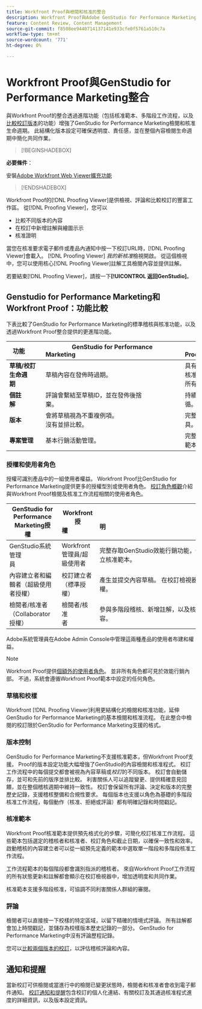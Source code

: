 ```yaml
---
title: Workfront Proof與檢閱和核准的整合
description: Workfront Proof與Adobe GenStudio for Performance Marketing整合。
feature: Content Review, Content Management
source-git-commit: f8508ee9440714137141e933cfe0f5761a510c7a
workflow-type: tm+mt
source-wordcount: '771'
ht-degree: 0%

---
```


# Workfront Proof與GenStudio for Performance Marketing整合

與Workfront Proof的整合透過進階功能（包括核准範本、多階段工作流程，以及[比較校訂版本](https://experienceleague.adobe.com/zh-hant/docs/workfront/using/workfront-proof/work-with-proofs-in-wf-proof/review-proofs-web-proofing-viewer/compare-proofs)的功能）增強了GenStudio for Performance Marketing檢閱和核准生命週期。 此結構化版本設定可確保透明度、責任感，並在整個內容檢閱生命週期中簡化共同作業。

>[!BEGINSHADEBOX]

**必要條件**：

安裝[Adobe Workfront Web Viewer擴充功能](https://experienceleague.adobe.com/zh-hant/docs/workfront/using/review-and-approve-work/proofing/review-proofs-in-workfront/review-a-proof/review-proof-in-web-viewer-extension)

>[!ENDSHADEBOX]

Workfront Proof的[!DNL Proofing Viewer]是供檢視、評論和比較校訂的豐富工作區。 從[!DNL Proofing Viewer]，您可以

* 比較不同版本的內容
* 在校訂中新增註解與繪圖示示
* 核准證明

當您在核准要求電子郵件或產品內通知中按一下校訂URL時，[!DNL Proofing Viewer]會載入。 [!DNL Proofing Viewer] _我的新核准_&#x200B;檢視開啟。 從這個檢視中，您可以使用核心[!DNL Proofing Viewer]註解工具檢閱內容並提供註解。

若要結束[!DNL Proofing Viewer]，請按一下&#x200B;**[!UICONTROL 返回GenStudio]**。

## Genstudio for Performance Marketing和Workfront Proof：功能比較

下表比較了GenStudio for Performance Marketing的標準稽核與核准功能，以及透過Workfront Proof整合提供的更進階功能。

| 功能        | GenStudio for Performance Marketing                                                                 | Workfront Proof                                                                 |
|-------------------------------|------------------------------------------------------------------------------------------------------|----------------------------------------------------------------------------------|
| **草稿/校訂生命週期**        | 草稿內容在發佈時過期。 | 具有時間戳記的永久性記錄的多階段角色型核准鏈。<br>所有版本都會無限期保留。 |
| **個註解**                | 評論會繫結至草稿ID，並在發佈後捨棄。                                           | 持續性註釋和註解會保留以供稽核和法規遵循。     |
| **版本**           | 會將草稿視為不重複例項。<br>沒有並排比較。                                      | 完整版本控制，提供並排和覆蓋比較工具。        |
| **專案管理** | 基本行銷活動管理。 | 完整的行銷活動生命週期管理，包括自訂、範本、報告和詳細稽核。 |

### 授權和使用者角色

授權可識別產品中的一組使用者權益。 Workfront Proof比GenStudio for Performance Marketing提供更多的授權型別或使用者角色。 [校訂角色概觀](https://experienceleague.adobe.com/zh-hant/docs/workfront/using/review-and-approve-work/proofing/proofing-overview/proof-roles)介紹與Workfront Proof檢閱及核准工作流程相關的使用者角色。

| GenStudio for Performance Marketing授權       | Workfront授權                 | 說明                                                                                                                                                      |
|---------------------------------------------------|-----------------------------------|------------------------------------------------------------------------------------------------------------------------------------------------------------------|
| GenStudio系統管理員                          | Workfront管理員/超級使用者 | 完整存取GenStudio效能行銷功能，例如品牌、角色和產品管理。 管理工作流程與設定。 建立核准範本。 |
| 內容建立者和編輯者（超級使用者授權）   | 校訂建立者（標準授權）  | 產生並提交內容草稿。 在校訂檢視器中，上傳資產和起始校訂。 需要Workfront Proof授權。                              |
| 檢閱者/核准者（Collaborator授權）        | 檢閱者/核准者                 | 參與多階段稽核、新增註解，以及核准或拒絕內容。                                                                             |

Adobe系統管理員在Adobe Admin Console中管理這兩種產品的使用者布建和權益。

>[!NOTE]
>
> Workfront Proof提供[個額外的使用者角色](https://experienceleague.adobe.com/zh-hant/docs/workfront/using/review-and-approve-work/proofing/proofing-overview/proof-roles)。 並非所有角色都可見於效能行銷內部。 不過，系統會遵循Workfront Proof範本中設定的任何角色。

### 草稿和校樣

Workfront [!DNL Proofing Viewer]利用更結構化的檢閱和核准功能，延伸GenStudio for Performance Marketing的基本檢閱和核准流程。 在此整合中檢閱的校訂限於GenStudio for Performance Marketing支援的格式。

### 版本控制

GenStudio for Performance Marketing不支援核准範本，但Workfront Proof支援。 Proof的版本設定功能大幅增強了GenStudio的內容檢閱和核准程式。 校訂工作流程中的每個提交都會被視為內容草稿或&#x200B;_校訂_&#x200B;的不同版本。 校訂會自動儲存，並可和先前的版序並排比較。 利害關係人可以追蹤變更、提供精確意見回饋，並在整個稽核週期中維持一致性。 校訂會保留所有評論、決定和版本的完整歷史記錄，支援稽核整備和合規性要求。 每個版本也支援以角色為基礎的多階段核准工作流程，每個動作（核准、拒絕或評論）都有明確記錄和時間戳記。

### 核准範本

Workfront Proof核准範本提供預先格式化的步驟，可簡化校訂核准工作流程。 這些範本包括選定的稽核者和核准者、校訂角色和截止日期，以確保一致性和效率。 啟動稽核的內容建立者可以從一組預先定義的範本中選取單一階段和多階段核准工作流程。

工作流程範本的每個階段都會識別指派的稽核者。 來自Workfront Proof工作流程的所有狀態更新和註解都會顯示在校訂檢視器中，增加透明度和共同作業。

核准範本支援多階段核准，可協調不同利害關係人群組的審閱。

### 評論

檢閱者可以直接按一下校樣的特定區域，以留下精確的情境式評論。 所有註解都會加上時間戳記，並儲存為校樣版本歷史記錄的一部分。 GenStudio for Performance Marketing中沒有評論歷程記錄。

您可以[比較兩個版本的校訂](https://experienceleague.adobe.com/zh-hant/docs/workfront/using/workfront-proof/work-with-proofs-in-wf-proof/review-proofs-web-proofing-viewer/compare-proofs)，以評估稽核評論和內容。

## 通知和提醒

當新校訂可供檢閱或當進行中的檢閱已變更狀態時，檢閱者和核准者會收到電子郵件通知。
[校訂通知和提醒](https://experienceleague.adobe.com/zh-hant/docs/workfront/using/workfront-proof/proof-notifications-and-reminders/proof-notifications-and-reminders/proof-notifications-and-reminders)包含校訂的個人化連結、有關校訂及其通過核准程式進度的詳細資訊，以及版本設定資訊。
